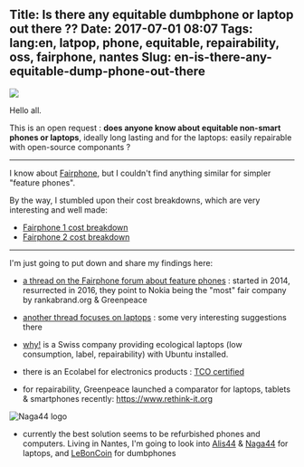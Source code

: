 Title: Is there any equitable dumbphone or laptop out there ??
Date: 2017-07-01 08:07
Tags: lang:en, latpop, phone, equitable, repairability, oss, fairphone, nantes
Slug: en-is-there-any-equitable-dump-phone-out-there
---
<img src="/lucas/blog/content/images/2017/07/CargoCultFeaturePhone.jpg" style="max-height: 300px">

Hello all.

This is an open request : **does anyone know about equitable non-smart phones or laptops**, ideally long lasting and for the laptops: easily repairable with open-source componants ?

---

I know about [Fairphone](https://www.fairphone.com), but I couldn't find anything similar for simpler "feature phones".

By the way, I stumbled upon their cost breakdowns, which are very interesting and well made:

- [Fairphone 1 cost breakdown](https://www.fairphone.com/fr/2013/09/12/costbreakdown/)
- [Fairphone 2 cost breakdown](https://www.fairphone.com/fr/2015/09/09/cost-breakdown-of-the-fairphone-2/)

---

I'm just going to put down and share my findings here:

- [a thread on the Fairphone forum about feature phones](https://forum.fairphone.com/t/fair-non-smart-phone/655/7) : started in 2014, resurrected in 2016, they point to Nokia being the "most" fair company by rankabrand.org & Greenpeace

- [another thread focuses on laptops](https://forum.fairphone.com/t/which-computer-do-you-recommend/6964) : some very interesting suggestions there

- [why!](https://whyopencomputing.ch) is a Swiss company providing ecological laptops (low consumption, label, repairability) with Ubuntu installed.

- there is an Ecolabel for electronics products : [TCO certified](http://tcocertified.com)

- for repairability, Greenpeace launched a comparator for laptops, tablets & smartphones recently: https://www.rethink-it.org

<img src="/lucas/blog/content/images/2017/07/naga44.png" alt="Naga44 logo" title="Naga44 logo">

- currently the best solution seems to be refurbished phones and computers. Living in Nantes, I'm going to look into [Alis44](http://www.alis44.org) & [Naga44](http://www.naga44.org) for laptops, and [LeBonCoin](https://www.leboncoin.fr) for dumbphones